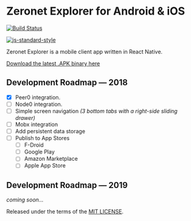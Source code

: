 # Zeronet Explorer for Android & iOS

[![Build Status](https://travis-ci.org/d14na/zeronet-explorer.png?branch=master)](https://travis-ci.org/d14na/zeronet-explorer)

[![js-standard-style](https://cdn.rawgit.com/feross/standard/master/badge.svg)](https://github.com/feross/standard)

Zeronet Explorer is a mobile client app written in React Native.

[Download the latest .APK binary here]()

## Development Roadmap — 2018

* [x] Peer0 integration.
* [ ] Node0 integration.
* [ ] Simple screen navigation *(3 bottom tabs with a right-side sliding drawer)*
* [ ] Mobx integration
* [ ] Add persistent data storage
* [ ] Publish to App Stores
    - [ ] F-Droid
    - [ ] Google Play
    - [ ] Amazon Marketplace
    - [ ] Apple App Store

## Development Roadmap — 2019

*coming soon...*

Released under the terms of the [MIT LICENSE](LICENSE).
